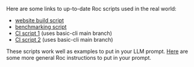Here are some links to up-to-date Roc scripts used in the real world:
- [website build script](https://github.com/roc-lang/www.roc-lang.org/blob/main/website/build_website.roc)
- [benchmarking script](https://github.com/roc-lang/roc/blob/main/src/PROFILING/exec_bench.roc)
- [CI script 1](https://github.com/roc-lang/basic-cli/blob/main/ci/check_all_exposed_funs_tested.roc) (uses basic-cli main branch)
- [CI script 2](https://github.com/roc-lang/basic-cli/blob/main/ci/check_cargo_versions_match.roc) (uses basic-cli main branch)

These scripts work well as examples to put in your LLM prompt.
[Here](https://github.com/Anton-4/roc-agent/blob/main/Prompt/SystemPrompts.roc) are some more general Roc instructions to put in your prompt.

